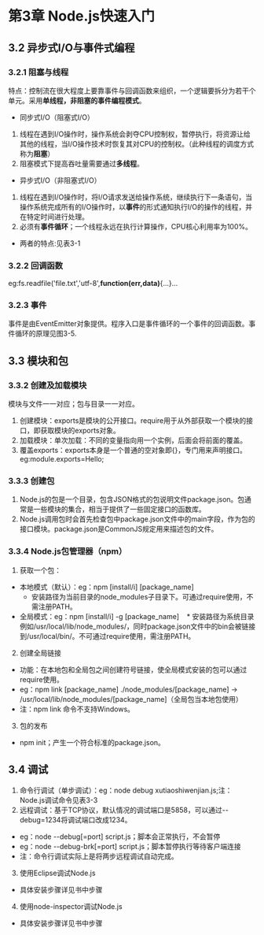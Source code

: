 # 第3章 Node.js快速入门
## 3.2 异步式I/O与事件式编程
### 3.2.1 阻塞与线程
特点：控制流在很大程度上要靠事件与回调函数来组织，一个逻辑要拆分为若干个单元。采用**单线程，非阻塞的事件编程模式**。
* 同步式I/O（阻塞式I/O）
1. 线程在遇到I/O操作时，操作系统会剥夺CPU控制权，暂停执行，将资源让给其他的线程，当I/O操作技术时恢复其对CPU的控制权。（此种线程的调度方式称为**阻塞**）
2. 阻塞模式下提高吞吐量需要通过**多线程**。
* 异步式I/O（非阻塞式I/O）
1. 线程在遇到I/O操作时，将I/O请求发送给操作系统，继续执行下一条语句，当操作系统完成所有的I/O操作时，以**事件**的形式通知执行I/O的操作的线程，并在特定时间进行处理。
2. 必须有**事件循环**；一个线程永远在执行计算操作，CPU核心利用率为100%。
* 两者的特点:见表3-1
### 3.2.2 回调函数
eg:fs.readfile('file.txt','utf-8',**function(err,data)**{...}...
### 3.2.3 事件
事件是由EventEmitter对象提供。程序入口是事件循环的一个事件的回调函数。事件循环的原理见图3-5.
## 3.3 模块和包
### 3.3.2 创建及加载模块
模块与文件一一对应；包与目录一一对应。
1. 创建模块：exports是模块的公开接口。require用于从外部获取一个模块的接口，即获取模块的exports对象。
2. 加载模块：单次加载：不同的变量指向用一个实例，后面会将前面的覆盖。
3. 覆盖exports：exports本身是一个普通的空对象即{}，专门用来声明接口。eg:module.exports=Hello;
### 3.3.3 创建包
1. Node.js的包是一个目录，包含JSON格式的包说明文件package.json。包通常是一些模块的集合，相当于提供了一些固定接口的函数库。
2. Node.js调用包时会首先检查包中package.json文件中的main字段，作为包的接口模块。package.json是CommonJS规定用来描述包的文件。
### 3.3.4 Node.js包管理器（npm）
1. 获取一个包：
* 本地模式（默认）：eg：npm [install/i] [package_name]
    * 安装路径为当前目录的node_modules子目录下。可通过require使用，不需注册PATH。
* 全局模式：eg：npm [install/i] -g [package_name]
    * 安装路径为系统目录例如/usr/local/lib/node_modules/，同时package.json文件中的bin会被链接到/usr/local/bin/。不可通过require使用，需注册PATH。
2. 创建全局链接
* 功能：在本地包和全局包之间创建符号链接，使全局模式安装的包可以通过require使用。
* eg：npm link [package_name]  ./node_modules/[package_name]  ->  /usr/local/lib/node_modules/[package_name]（全局包当本地包使用）
* 注：npm link 命令不支持Windows。
3. 包的发布
* npm init；产生一个符合标准的package.json。
## 3.4 调试
1. 命令行调试（单步调试）：eg：node debug xutiaoshiwenjian.js;注：Node.js调试命令见表3-3
2. 远程调试：基于TCP协议，默认情况的调试端口是5858，可以通过--debug=1234将调试端口改成1234。
* eg：node --debug[=port] script.js；脚本会正常执行，不会暂停
* eg：node --debug-brk[=port] script.js；脚本暂停执行等待客户端连接
* 注：命令行调试实际上是将两步远程调试自动完成。
3. 使用Eclipse调试Node.js
* 具体安装步骤详见书中步骤
4. 使用node-inspector调试Node.js
* 具体安装步骤详见书中步骤

